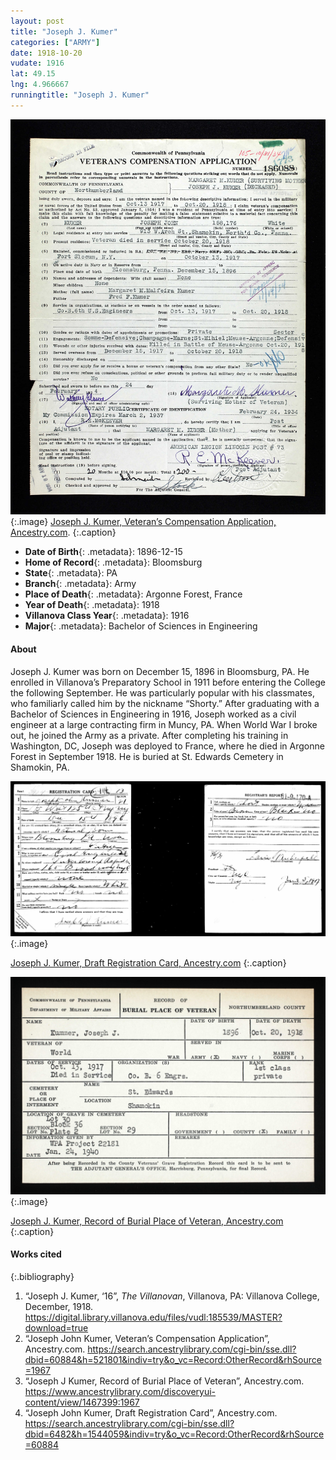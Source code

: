 ```yaml
---
layout: post
title: "Joseph J. Kumer"
categories: ["ARMY"]
date: 1918-10-20
vudate: 1916
lat: 49.15
lng: 4.966667
runningtitle: "Joseph J. Kumer"
---
```


![Joseph J. Kumer](images/KumerJoseph1.jpg)
  {:.image}
[Joseph J. Kumer, Veteran’s Compensation Application, Ancestry.com](https://search.ancestrylibrary.com/cgi-bin/sse.dll?dbid=60884&h=521801&indiv=try&o_vc=Record:OtherRecord&rhSource=1967).
  {:.caption}

* **Date of Birth**{: .metadata}: 1896-12-15
* **Home of Record**{: .metadata}: Bloomsburg
* **State**{: .metadata}: PA
* **Branch**{: .metadata}: Army
* **Place of Death**{: .metadata}: Argonne Forest, France
* **Year of Death**{: .metadata}: 1918
* **Villanova Class Year**{: .metadata}: 1916
* **Major**{: .metadata}: Bachelor of Sciences in Engineering


#### About

Joseph J. Kumer was born on December 15, 1896 in Bloomsburg, PA. He enrolled in Villanova’s Preparatory School in 1911 before entering the College the following September. He was particularly popular with his classmates, who familiarly called him by the nickname “Shorty.” After graduating with a Bachelor of Sciences in Engineering in 1916, Joseph worked as a civil engineer at a large contracting firm in Muncy, PA. When World War I broke out, he joined the Army as a private. After completing his training in Washington, DC, Joseph was deployed to France, where he died in Argonne Forest in September 1918. He is buried at St. Edwards Cemetery in Shamokin, PA.


![Joseph J. Kumer Registration Card](images/KumerJoseph3.jpg)
  {:.image}

[Joseph J. Kumer, Draft Registration Card, Ancestry.com](https://search.ancestrylibrary.com/cgi-bin/sse.dll?dbid=6482&h=1544059&indiv=try&o_vc=Record:OtherRecord&rhSource=60884)
  {:.caption}


![Joseph J. Kumer, Record of Burial](images/KumerJoseph2.jpg)
  {:.image}

[Joseph J. Kumer, Record of Burial Place of Veteran, Ancestry.com](https://www.ancestrylibrary.com/discoveryui-content/view/1467399:1967)
  {:.caption}


#### Works cited

{:.bibliography}
1. “Joseph J. Kumer, ‘16”, _The Villanovan_, Villanova, PA: Villanova College, December, 1918. <https://digital.library.villanova.edu/files/vudl:185539/MASTER?download=true>
2. “Joseph John Kumer, Veteran’s Compensation Application”, Ancestry.com. <https://search.ancestrylibrary.com/cgi-bin/sse.dll?dbid=60884&h=521801&indiv=try&o_vc=Record:OtherRecord&rhSource=1967>
3. “Joseph J Kumer, Record of Burial Place of Veteran”, Ancestry.com. <https://www.ancestrylibrary.com/discoveryui-content/view/1467399:1967>
4. “Joseph John Kumer, Draft Registration Card”,  Ancestry.com. <https://search.ancestrylibrary.com/cgi-bin/sse.dll?dbid=6482&h=1544059&indiv=try&o_vc=Record:OtherRecord&rhSource=60884>
